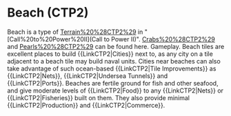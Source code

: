 # Beach (CTP2)

Beach is a type of [Terrain%20%28CTP2%29](terrain) in "[Call%20to%20Power%20II](Call to Power II)". [Crabs%20%28CTP2%29](Crabs) and [Pearls%20%28CTP2%29](Pearls) can be found here.
Gameplay.
Beach tiles are excellent places to build {{LinkCTP2|Cities}} next to, as any city on a tile adjacent to a beach tile may build naval units. Cities near beaches can also take advantage of such ocean-based {{LinkCTP2|Tile Improvements}} as {{LinkCTP2|Nets}}, {{LinkCTP2|Undersea Tunnels}} and {{LinkCTP2|Ports}}. 
Beaches are fertile ground for fish and other seafood, and give moderate levels of {{LinkCTP2|Food}} to any {{LinkCTP2|Nets}} or {{LinkCTP2|Fisheries}} built on them. They also provide minimal {{LinkCTP2|Production}} and {{LinkCTP2|Commerce}}.